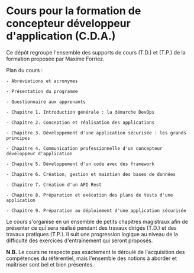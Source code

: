 # Cours pour la formation de concepteur développeur d'application (C.D.A.)

Ce dépôt regroupe l'ensemble des supports de cours (T.D.) et (T.P.) de la formation proposée par Maxime Forriez.

Plan du cours :

	- Abréviations et acronymes

	- Présentation du programme

	- Questionnaire aux apprenants

	- Chapitre 1. Introduction générale : la démarche DevOps

	- Chapitre 2. Conception et réalisation des applications

	- Chapitre 3. Développement d'une application sécurisée : les grands principes

	- Chapitre 4. Communication professionnelle d'un concepteur développeur d'application

	- Chapitre 5. Développement d'un code avec des framework

	- Chapitre 6. Création, gestion et maintien des bases de données

	- Chapitre 7. Création d'un API Rest

	- Chapitre 8. Préparation et exécution des plans de tests d'une application

	- Chapitre 9. Préparation au déploiement d'une application sécurisée

Le cours s'organise en un ensemble de petits chapitres magistraux afin de présenter ce qui sera réalisé pendant des travaux dirigés (T.D.) et des travaux pratiques (T.P.). Il suit une progression logique au niveau de la difficulté des exercices d'entraînement qui seront proposés.

**N.B.** Le cours ne respecte pas exactement le déroulé de l'acquisition des compétences du référentiel, mais l'ensemble des notions à aborder et maîtriser sont bel et bien présentes.
